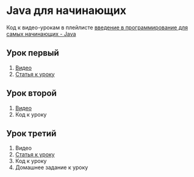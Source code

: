 # Java для начинающих

Код к видео-урокам в плейлисте [введение в программирование для самых начинающих - Java](https://www.youtube.com/watch?v=QHpYA4PLJjU&list=PL-mJM9AN6HZ6WPYRS2geOzXiNUtaOidkN)

## Урок первый

1. [Видео](https://www.youtube.com/watch?v=QHpYA4PLJjU&list=PL-mJM9AN6HZ6WPYRS2geOzXiNUtaOidkN)
2. [Статья к уроку](https://andron13.de/school/java/basic-course/001-java-setup/)

## Урок второй

1. [Видео](https://www.youtube.com/watch?v=LFV3WudnRcs&list=PL-mJM9AN6HZ6WPYRS2geOzXiNUtaOidkN&index=2)
2. Код к уроку

## Урок третий

1. Видео
2. [Статья к уроку](https://andron13.de/school/java/basic-course/002-java-integers/)
3. Код к уроку
4. Домашнее задание к уроку


